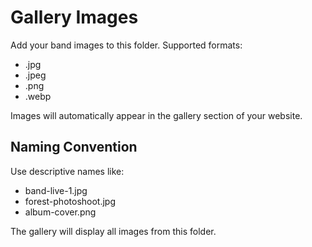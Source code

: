 # Gallery Images

Add your band images to this folder. Supported formats:
- .jpg
- .jpeg
- .png
- .webp

Images will automatically appear in the gallery section of your website.

## Naming Convention
Use descriptive names like:
- band-live-1.jpg
- forest-photoshoot.jpg
- album-cover.png

The gallery will display all images from this folder.
